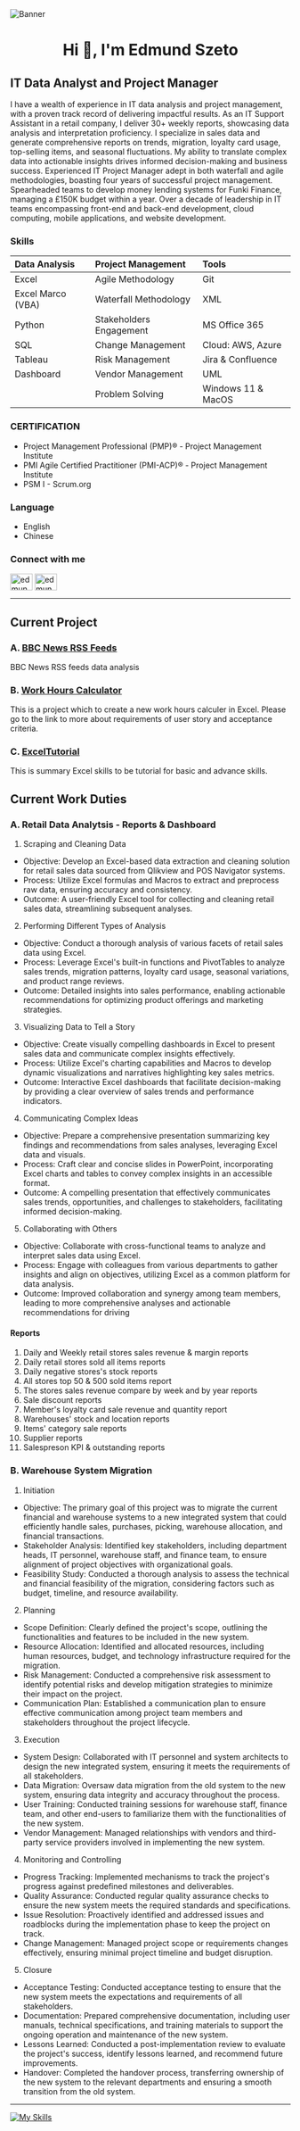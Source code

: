 <img align="center" src="/image/Banner.jpg" alt="Banner" />

<h1 align="center">Hi 👋, I'm Edmund Szeto</h1>

## IT Data Analyst and Project Manager

I have a wealth of experience in IT data analysis and project management, with a proven track record of delivering impactful results. 
As an IT Support Assistant in a retail company, I deliver 30+ weekly reports, showcasing data analysis and interpretation proficiency. I specialize in sales data and generate comprehensive reports on trends, migration, loyalty card usage, top-selling items, and seasonal fluctuations. My ability to translate complex data into actionable insights drives informed decision-making and business success.
Experienced IT Project Manager adept in both waterfall and agile methodologies, boasting four years of successful project management. Spearheaded teams to develop money lending systems for Funki Finance, managing a £150K budget within a year. Over a decade of leadership in IT teams encompassing front-end and back-end development, cloud computing, mobile applications, and website development.


### Skills
| Data Analysis | Project Management| Tools |
| :------------ |:---------------| :-----|
| Excel             | Agile Methodology       | Git |
| Excel Marco (VBA) | Waterfall Methodology   | XML |
| Python            | Stakeholders Engagement | MS Office 365 |
| SQL               | Change Management       | Cloud: AWS, Azure 	|
| Tableau         | Risk Management         | Jira & Confluence    |
| Dashboard         | Vendor Management       | UML  |
|                 | Problem Solving         | Windows 11 & MacOS  |


### CERTIFICATION

- Project Management Professional (PMP)®	- Project Management Institute
- PMI Agile Certified Practitioner (PMI-ACP)®	- Project Management Institute
- PSM I	- Scrum.org

### Language
- English
- Chinese

### Connect with me

<p align="left">
<a href="https://www.linkedin.com/in/edmundszetouk/" target="blank"><img align="center" src="https://raw.githubusercontent.com/rahuldkjain/github-profile-readme-generator/master/src/images/icons/Social/linked-in-alt.svg" alt="edmundszeto" height="30" width="40" /></a>
<a href="https://public.tableau.com/app/profile/edmundszeto" target="blank"><img align="center" src="image/icons8-tableau-software-48.png" alt="edmundszeto" height="30" width="40"/></a> 
</p>

---


## Current Project

### A. [BBC News RSS Feeds](https://github.com/EdmundSzetoUK/BBCNewsRSSFeeds)
BBC News RSS feeds data analysis

### B. [Work Hours Calculator](https://github.com/EdmundSzetoUK/WorkHoursCalculator)
This is a project which to create a new work hours calculer in Excel. 
Please go to the link to more about requirements of user story and acceptance criteria.

### C. [ExcelTutorial](https://github.com/EdmundSzetoUK/ExcelTutorial)
This is summary Excel skills to be tutorial for basic and advance skills. 

## Current Work Duties 
### A. Retail Data Analytsis - Reports & Dashboard
1. Scraping and Cleaning Data
  * Objective: Develop an Excel-based data extraction and cleaning solution for retail sales data sourced from Qlikview and POS Navigator systems.
  * Process: Utilize Excel formulas and Macros to extract and preprocess raw data, ensuring accuracy and consistency.
  * Outcome: A user-friendly Excel tool for collecting and cleaning retail sales data, streamlining subsequent analyses.
2. Performing Different Types of Analysis
  * Objective: Conduct a thorough analysis of various facets of retail sales data using Excel.
  * Process: Leverage Excel's built-in functions and PivotTables to analyze sales trends, migration patterns, loyalty card usage, seasonal variations, and product range reviews.
  * Outcome: Detailed insights into sales performance, enabling actionable recommendations for optimizing product offerings and marketing strategies.
3. Visualizing Data to Tell a Story
  * Objective: Create visually compelling dashboards in Excel to present sales data and communicate complex insights effectively.
  * Process: Utilize Excel's charting capabilities and Macros to develop dynamic visualizations and narratives highlighting key sales metrics.
  * Outcome: Interactive Excel dashboards that facilitate decision-making by providing a clear overview of sales trends and performance indicators.
4. Communicating Complex Ideas
  * Objective: Prepare a comprehensive presentation summarizing key findings and recommendations from sales analyses, leveraging Excel data and visuals.
  * Process: Craft clear and concise slides in PowerPoint, incorporating Excel charts and tables to convey complex insights in an accessible format.
  * Outcome: A compelling presentation that effectively communicates sales trends, opportunities, and challenges to stakeholders, facilitating informed decision-making.
5. Collaborating with Others
  * Objective: Collaborate with cross-functional teams to analyze and interpret sales data using Excel.
  * Process: Engage with colleagues from various departments to gather insights and align on objectives, utilizing Excel as a common platform for data analysis.
  * Outcome: Improved collaboration and synergy among team members, leading to more comprehensive analyses and actionable recommendations for driving 

#### Reports
1. Daily and Weekly retail stores sales revenue & margin reports
2. Daily retail stores sold all items reports
3. Daily negative stores's stock reports
4. All stores top 50 & 500 sold items report
5. The stores sales revenue compare by week and by year reports
6. Sale discount reports
7. Member's loyalty card sale revenue and quantity report
8. Warehouses' stock and location reports
9. Items' category sale reports
10. Supplier reports
11. Salespreson KPI & outstanding reports

### B. Warehouse System Migration

1. Initiation
* Objective: The primary goal of this project was to migrate the current financial and warehouse systems to a new integrated system that could efficiently handle sales, purchases, picking, warehouse allocation, and financial transactions.
* Stakeholder Analysis: Identified key stakeholders, including department heads, IT personnel, warehouse staff, and finance team, to ensure alignment of project objectives with organizational goals.
* Feasibility Study: Conducted a thorough analysis to assess the technical and financial feasibility of the migration, considering factors such as budget, timeline, and resource availability.
2. Planning
* Scope Definition: Clearly defined the project's scope, outlining the functionalities and features to be included in the new system.
* Resource Allocation: Identified and allocated resources, including human resources, budget, and technology infrastructure required for the migration.
* Risk Management:  Conducted a comprehensive risk assessment to identify potential risks and develop mitigation strategies to minimize their impact on the project.
* Communication Plan: Established a communication plan to ensure effective communication among project team members and stakeholders throughout the project lifecycle.
3. Execution
* System Design: Collaborated with IT personnel and system architects to design the new integrated system, ensuring it meets the requirements of all stakeholders.
* Data Migration: Oversaw data migration from the old system to the new system, ensuring data integrity and accuracy throughout the process.
* User Training: Conducted training sessions for warehouse staff, finance team, and other end-users to familiarize them with the functionalities of the new system.
* Vendor Management: Managed relationships with vendors and third-party service providers involved in implementing the new system.
4. Monitoring and Controlling
* Progress Tracking: Implemented mechanisms to track the project's progress against predefined milestones and deliverables.
* Quality Assurance: Conducted regular quality assurance checks to ensure the new system meets the required standards and specifications.
* Issue Resolution: Proactively identified and addressed issues and roadblocks during the implementation phase to keep the project on track.
* Change Management: Managed project scope or requirements changes effectively, ensuring minimal project timeline and budget disruption.
5. Closure
* Acceptance Testing: Conducted acceptance testing to ensure that the new system meets the expectations and requirements of all stakeholders.
* Documentation: Prepared comprehensive documentation, including user manuals, technical specifications, and training materials to support the ongoing operation and maintenance of the new system.
* Lessons Learned: Conducted a post-implementation review to evaluate the project's success, identify lessons learned, and recommend future improvements.
* Handover: Completed the handover process, transferring ownership of the new system to the relevant departments and ensuring a smooth transition from the old system.


----
[![My Skills](https://skillicons.dev/icons?i=java,php,html,mysql,cpp,matlab,postman,stackoverflow,git,windows)](https://skillicons.dev)




